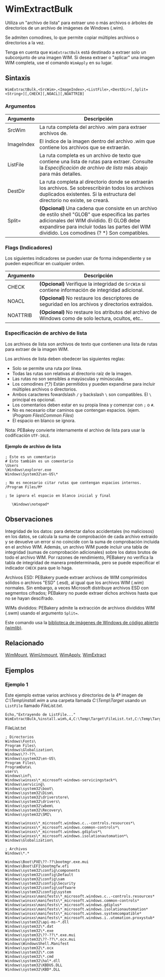 # WimExtractBulk

Utiliza un "archivo de lista" para extraer uno o más archivos o árboles de directorios de un archivo de imágenes de Windows (.wim).

Se admiten comodines, lo que permite copiar múltiples archivos o directorios a la vez.

Tenga en cuenta que `WimExtractBulk` está destinado a extraer solo un subconjunto de una imagen WIM. Si desea extraer o "aplicar" una imagen WIM completa, use el comando `WimApply` en su lugar.

## Sintaxis

```pebakery
WimExtractBulk,<SrcWim>,<ImageIndex>,<ListFile>,<DestDir>[,Split=<String>][,CHECK][,NOACL][,NOATTRIB]
```

### Argumentos

| Argumento | Descripción |
| --- | --- |
| SrcWim | La ruta completa del archivo .wim para extraer archivos de. |
| ImageIndex | El índice de la imagen dentro del archivo .wim que contiene los archivos que se extraerán. |
| ListFile | La ruta completa es un archivo de texto que contiene una lista de rutas para extraer. Consulte la _Especificación de archivo de lista_ más abajo para más detalles. |
| DestDir | La ruta completa al directorio donde se extraerán los archivos. Se sobrescribirán todos los archivos duplicados existentes. Si la estructura del directorio no existe, se creará. |
| Split= | **(Opcional)** Una cadena que consiste en un archivo de estilo shell "GLOB" que especifica las partes adicionales del WIM dividido. El GLOB debe expandirse para incluir todas las partes del WIM dividido. Los comodines (? *) Son compatibles. |

### Flags (Indicadores)

Los siguientes indicadores se pueden usar de forma independiente y se pueden especificar en cualquier orden.

| Argumento | Descripción |
| --- | --- |
| CHECK | **(Opcional)** Verifique la integridad de `SrcWim` si contiene información de integridad adicional. |
| NOACL | **(Opcional)** No restaure los descriptores de seguridad en los archivos y directorios extraídos. |
| NOATTRIB | **(Opcional)** No restaure los atributos del archivo de Windows como de solo lectura, ocultos, etc.. |

### Especificación de archivo de lista

Los archivos de lista son archivos de texto que contienen una lista de rutas para extraer de la imagen WIM.

Los archivos de lista deben obedecer las siguientes reglas:

- Solo se permite una ruta por línea.
- Todas las rutas son relativas al directorio raíz de la imagen.
- Las rutas no son sensibles a mayúsculas y minúsculas.
- Los comodines (*,?) Están permitidos y pueden expandirse para incluir múltiples archivos o directorios.
- Ambos caracteres fowardslash `/` y backslash `\` son compatibles. El `\` principal es opcional.
- Los comentarios deben estar en su propia línea y comenzar con `;` o `#`.
- No es necesario citar caminos que contengan espacios. (ejem. _\Program Files\Common Files_)
- El espacio en blanco se ignora.

Nota: PEBakey convierte internamente el archivo de lista para usar la codificación `UTF-16LE`.

#### Ejemplo de archivo de lista

```pebakery
; Este es un comentario
# Esto también es un comentario
\Users
\Windows\explorer.exe
Windows\System32\en-US\*

; No es necesario citar rutas que contengan espacios internos.
/Program Files/M*

; Se ignora el espacio en blanco inicial y final

   \Windows\notepad*

```

## Observaciones

Integridad de los datos: para detectar daños accidentales (no maliciosos) en los datos, se calcula la suma de comprobación de cada archivo extraído y se devuelve un error si no coincide con la suma de comprobación incluida en el archivo WIM. Además, un archivo WIM puede incluir una tabla de integridad (sumas de comprobación adicionales) sobre los datos brutos de todo el archivo WIM. Por razones de rendimiento, PEBakery no verifica la tabla de integridad de manera predeterminada, pero se puede especificar el indicador `CHECK` para que lo haga.

Archivos ESD: PEBakery puede extraer archivos de WIM comprimidos sólidos o archivos "ESD" (.esd), al igual que los archivos WIM (.wim) normales. Sin embargo, a veces Microsoft distribuye archivos ESD con segmentos cifrados; PEBakery no puede extraer dichos archivos hasta que no se hayan descifrado.

WIMs divididos: PEBakery admite la extracción de archivos divididos WIM (.swm) usando el argumento `Split=`.

Este comando usa la [biblioteca de imágenes de Windows de código abierto (wimlib)](https://wimlib.net/).

## Relacionado

[WimMount](./WimMount.md), [WimUnmount](./WimUnmount.md), [WimApply](./WimApply.md), [WimExtract](./WimExtract.md)

## Ejemplos

### Ejemplo 1

Este ejemplo extrae varios archivos y directorios de la 4ª imagen de *C:\Temp\install.wim* a una carpeta llamada *C:\Temp\Target* usando un `ListFile` llamado *FileList.txt*.

```pebakery
Echo,"Extrayendo de ListFile..."
WimExtractBulk,%install.wim%,4,C:\Temp\Target\FileList.txt,C:\Temp\Target\Extract,NOACL
```

FileList.txt

```pebakery
; Directorios
Windows\Fonts\
Program Files\
Windows\Globalization\
Windows\??-??\
Windows\system32\en-US\
Program Files\
ProgramData\
users\
Windows\inf\
Windows\winsxs\*_microsoft-windows-servicingstack*\
Windows\servicing\
Windows\system32\boot\
Windows\system32\Dism\
Windows\system32\driverstore\
Windows\system32\drivers\
Windows\system32\wbem\
Windows\system32\Recovery\
Windows\system32\SMI\

Windows\winsxs\*_microsoft.windows.c..-controls.resources*\
Windows\winsxs\*_microsoft.windows.common-controls*\
Windows\winsxs\*_microsoft.windows.gdiplus*\
Windows\winsxs\*_microsoft.windows.isolationautomation*\
Windows\Globalization\

; Archivos
Windows\*.*

Windows\Boot\PXE\??-??\bootmgr.exe.mui
Windows\Boot\EFI\bootmgfw.efi
Windows\system32\config\components
Windows\system32\config\Default
Windows\system32\config\sam
Windows\system32\config\Security
Windows\system32\config\software
Windows\system32\config\system
Windows\winsxs\manifests\*_microsoft.windows.c..-controls.resources*
Windows\winsxs\manifests\*_microsoft.windows.common-controls*
Windows\winsxs\manifests\*_microsoft.windows.gdiplus*
Windows\winsxs\manifests\*_microsoft.windows.isolationautomation*
Windows\winsxs\manifests\*_microsoft.windows.systemcompatible*
Windows\winsxs\manifests\*_microsoft.windows.i..utomation.proxystub*
Windows\system32\api-ms-*.dll
Windows\system32\*.dat
Windows\system32\*.exe
Windows\system32\??-??\*.exe.mui
Windows\system32\??-??\*.ocx.mui
Windows\WindowsShell.Manifest
Windows\system32\*.ocx
Windows\system32\*.com
Windows\system32\*.cmd
Windows\system32\hal*.dll
Windows\system32\KBDUS.DLL
Windows\system32\KBD*.DLL
```
